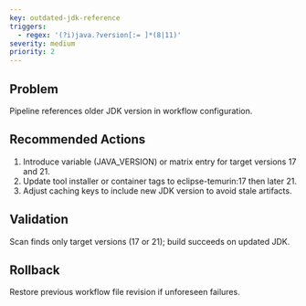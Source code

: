 ```yaml
---
key: outdated-jdk-reference
triggers:
  - regex: '(?i)java.?version[:= ]*(8|11)'
severity: medium
priority: 2
---
```


## Problem
Pipeline references older JDK version in workflow configuration.

## Recommended Actions
1. Introduce variable (JAVA_VERSION) or matrix entry for target versions 17 and 21.
2. Update tool installer or container tags to eclipse-temurin:17 then later 21.
3. Adjust caching keys to include new JDK version to avoid stale artifacts.

## Validation
Scan finds only target versions (17 or 21); build succeeds on updated JDK.

## Rollback
Restore previous workflow file revision if unforeseen failures.
